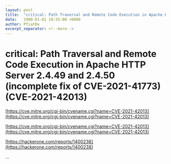 ```yaml
---
layout: post
title:  "critical: Path Traversal and Remote Code Execution in Apache HTTP Server 2.4.49 and 2.4.50 (incomplete fix of CVE-2021-41773) (CVE-2021-42013)"
date:   1990-01-01 19:55:00 +0000
author: PfiatDe
excerpt_separator: <!--more-->
---
```


# critical: Path Traversal and Remote Code Execution in Apache HTTP Server 2.4.49 and 2.4.50 (incomplete fix of CVE-2021-41773) (CVE-2021-42013)

[https://cve.mitre.org/cgi-bin/cvename.cgi?name=CVE-2021-42013](https://cve.mitre.org/cgi-bin/cvename.cgi?name=CVE-2021-42013)

[https://cve.mitre.org/cgi-bin/cvename.cgi?name=CVE-2021-42013](https://cve.mitre.org/cgi-bin/cvename.cgi?name=CVE-2021-42013)

[https://hackerone.com/reports/1400238](https://hackerone.com/reports/1400238)

...
<!--more-->
